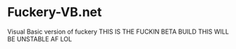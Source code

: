 # Fuckery-VB.net
Visual Basic version of fuckery
THIS IS THE FUCKIN BETA BUILD
THIS WILL BE UNSTABLE AF LOL
